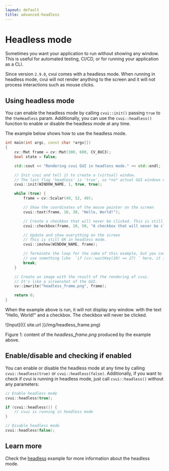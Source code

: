 ```yaml
---
layout: default
title: advanced-headless
---
```


# Headless mode
Sometimes you want your application to run without showing any window. This is useful for automated testing, CI/CD, or for running your application as a CLI.

Since version `2.9.0`, cvui comes with a headless mode. When running in headless mode, cvui will not render anything to the screen and it will not process interactions such as mouse clicks.

## Using headless mode

You can enable the headless mode by calling `cvui::init()` passing `true` to the `theHeadless` param. Additionally, you can use the `cvui::headless()` function to enable or disable the headless mode at any time.

The example below shows how to use the headless mode.

```cpp
int main(int argc, const char *argv[])
{
    cv::Mat frame = cv::Mat(300, 600, CV_8UC3);
    bool state = false;

    std::cout << "Rendering cvui GUI in headless mode." << std::endl;

    // Init cvui and tell it to create a (virtual) window.
    // The last flag 'headless' is 'true', so *no* actual GUI windows will be created.
    cvui::init(WINDOW_NAME, 1, true, true);

    while (true) {
        frame = cv::Scalar(49, 52, 49);

        // Show the coordinates of the mouse pointer on the screen
        cvui::text(frame, 10, 30, "Hello, World!");

        // Create a checkbox that will never be clicked. This is still OK in headless mode.
        cvui::checkbox(frame, 10, 50, "A checkbox that will never be clicked in headless mode", &state);

        // Update and show everything on the screen
        // This is still OK in headless mode.
        cvui::imshow(WINDOW_NAME, frame);

        // Terminate the loop for the sake of this example, but you could
        // use something like  `if (cv::waitKey(20) == 27) ` here, it is still OK in headless mode.
        break;
    }

    // Create an image with the result of the rendering of cvui.
    // It's like a screenshot of the GUI.
    cv::imwrite("headless_frame.png", frame);

    return 0;
}

```

When the example above is run, it will not display any window.  with the text "Hello, World!" and a checkbox. The checkbox will never be clicked.

![Input]({{ site.url }}/img/headless_frame.png)
<p class="img-caption">Figure 1: content of the <em>headless_frame.png</em> produced by the example above.</p>

## Enable/disable and checking if enabled

You can enable or disable the headless mode at any time by calling `cvui::headless(true)` or `cvui::headless(false)`. Additionally, if you want to check if cvui is running in headless mode, just call `cvui::headless()` without any parameters:

```cpp
// Enable headless mode
cvui::headless(true);

if (cvui::headless()) {
    // cvui is running in headless mode
}

// Disable headless mode
cvui::headless(false);
```

## Learn more

Check the [headless](https://github.com/Dovyski/cvui/tree/master/example/src/headless) example for more information about the headless mode.